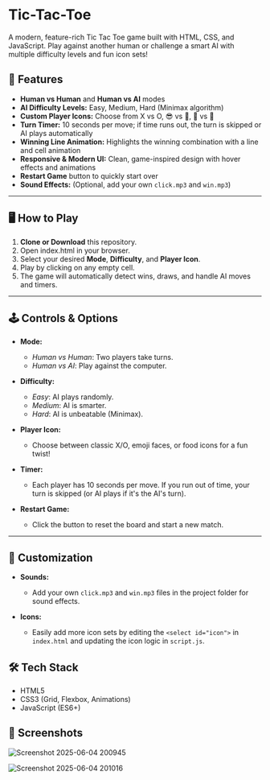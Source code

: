 # Tic-Tac-Toe
A modern, feature-rich Tic Tac Toe game built with HTML, CSS, and JavaScript. Play against another human or challenge a smart AI with multiple difficulty levels and fun icon sets!

## 🚀 Features

- **Human vs Human** and **Human vs AI** modes
- **AI Difficulty Levels:** Easy, Medium, Hard (Minimax algorithm)
- **Custom Player Icons:** Choose from X vs O, 😎 vs 🤖, 🍕 vs 🍔
- **Turn Timer:** 10 seconds per move; if time runs out, the turn is skipped or AI plays automatically
- **Winning Line Animation:** Highlights the winning combination with a line and cell animation
- **Responsive & Modern UI:** Clean, game-inspired design with hover effects and animations
- **Restart Game** button to quickly start over
- **Sound Effects:** (Optional, add your own `click.mp3` and `win.mp3`)

---

## 🖥️ How to Play

1. **Clone or Download** this repository.
2. Open index.html in your browser.
3. Select your desired **Mode**, **Difficulty**, and **Player Icon**.
4. Play by clicking on any empty cell.
5. The game will automatically detect wins, draws, and handle AI moves and timers.

---

## 🕹️ Controls & Options

- **Mode:**  
  - *Human vs Human*: Two players take turns.
  - *Human vs AI*: Play against the computer.

- **Difficulty:**  
  - *Easy*: AI plays randomly.
  - *Medium*: AI is smarter.
  - *Hard*: AI is unbeatable (Minimax).

- **Player Icon:**  
  - Choose between classic X/O, emoji faces, or food icons for a fun twist!

- **Timer:**  
  - Each player has 10 seconds per move. If you run out of time, your turn is skipped (or AI plays if it's the AI's turn).

- **Restart Game:**  
  - Click the button to reset the board and start a new match.

---

## 🎨 Customization

- **Sounds:**  
  - Add your own `click.mp3` and `win.mp3` files in the project folder for sound effects.

- **Icons:**  
  - Easily add more icon sets by editing the `<select id="icon">` in `index.html` and updating the icon logic in `script.js`.

## 🛠️ Tech Stack

- HTML5
- CSS3 (Grid, Flexbox, Animations)
- JavaScript (ES6+)


## 📸 Screenshots

![Screenshot 2025-06-04 200945](https://github.com/user-attachments/assets/178db813-c454-4974-a113-a4c7c507905d)

![Screenshot 2025-06-04 201016](https://github.com/user-attachments/assets/f0c80d3f-40fb-458e-b3d3-1112a1f04dde)

